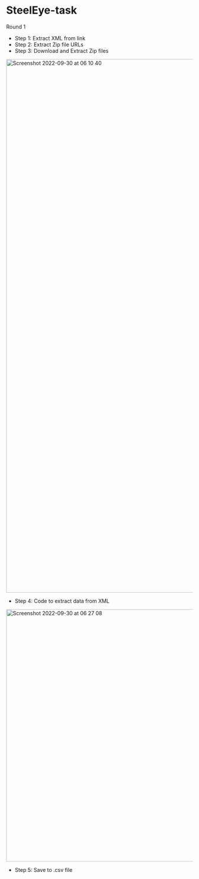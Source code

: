 # SteelEye-task
Round 1

- Step 1: Extract XML from link
- Step 2: Extract Zip file URLs
- Step 3: Download and Extract Zip files
<img width="1440" alt="Screenshot 2022-09-30 at 06 10 40" src="https://user-images.githubusercontent.com/105983970/193168007-94f65acb-182e-4a7b-97b5-61ded0d96f05.png">

- Step 4: Code to extract data from XML
<img width="681" alt="Screenshot 2022-09-30 at 06 27 08" src="https://user-images.githubusercontent.com/105983970/193168124-9c29bb99-82bc-4a06-b8bf-b6f6797ea0ac.png">


- Step 5: Save to .csv file
